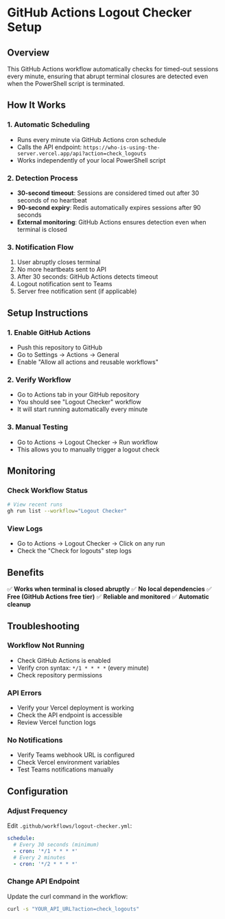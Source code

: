 # GitHub Actions Logout Checker Setup

## Overview
This GitHub Actions workflow automatically checks for timed-out sessions every minute, ensuring that abrupt terminal closures are detected even when the PowerShell script is terminated.

## How It Works

### 1. **Automatic Scheduling**
- Runs every minute via GitHub Actions cron schedule
- Calls the API endpoint: `https://who-is-using-the-server.vercel.app/api?action=check_logouts`
- Works independently of your local PowerShell script

### 2. **Detection Process**
- **30-second timeout**: Sessions are considered timed out after 30 seconds of no heartbeat
- **90-second expiry**: Redis automatically expires sessions after 90 seconds
- **External monitoring**: GitHub Actions ensures detection even when terminal is closed

### 3. **Notification Flow**
1. User abruptly closes terminal
2. No more heartbeats sent to API
3. After 30 seconds: GitHub Actions detects timeout
4. Logout notification sent to Teams
5. Server free notification sent (if applicable)

## Setup Instructions

### 1. **Enable GitHub Actions**
- Push this repository to GitHub
- Go to Settings → Actions → General
- Enable "Allow all actions and reusable workflows"

### 2. **Verify Workflow**
- Go to Actions tab in your GitHub repository
- You should see "Logout Checker" workflow
- It will start running automatically every minute

### 3. **Manual Testing**
- Go to Actions → Logout Checker → Run workflow
- This allows you to manually trigger a logout check

## Monitoring

### Check Workflow Status
```bash
# View recent runs
gh run list --workflow="Logout Checker"
```

### View Logs
- Go to Actions → Logout Checker → Click on any run
- Check the "Check for logouts" step logs

## Benefits

✅ **Works when terminal is closed abruptly**
✅ **No local dependencies**
✅ **Free (GitHub Actions free tier)**
✅ **Reliable and monitored**
✅ **Automatic cleanup**

## Troubleshooting

### Workflow Not Running
- Check GitHub Actions is enabled
- Verify cron syntax: `*/1 * * * *` (every minute)
- Check repository permissions

### API Errors
- Verify your Vercel deployment is working
- Check the API endpoint is accessible
- Review Vercel function logs

### No Notifications
- Verify Teams webhook URL is configured
- Check Vercel environment variables
- Test Teams notifications manually

## Configuration

### Adjust Frequency
Edit `.github/workflows/logout-checker.yml`:
```yaml
schedule:
  # Every 30 seconds (minimum)
  - cron: '*/1 * * * *'
  # Every 2 minutes
  - cron: '*/2 * * * *'
```

### Change API Endpoint
Update the curl command in the workflow:
```bash
curl -s "YOUR_API_URL?action=check_logouts"
``` 